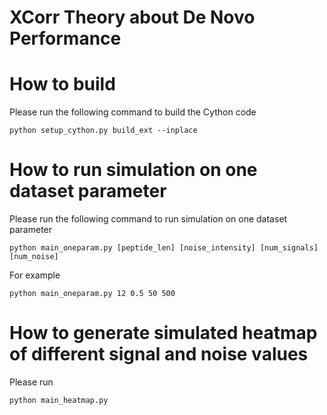 # XCorr Theory about De Novo Performance

# How to build
Please run the following command to build the Cython code

``python setup_cython.py build_ext --inplace``

# How to run simulation on one dataset parameter
Please run the following command to run simulation on one dataset parameter

``python main_oneparam.py [peptide_len] [noise_intensity] [num_signals] [num_noise]``

For example

``python main_oneparam.py 12 0.5 50 500``

# How to generate simulated heatmap of different signal and noise values
Please run

``python main_heatmap.py``